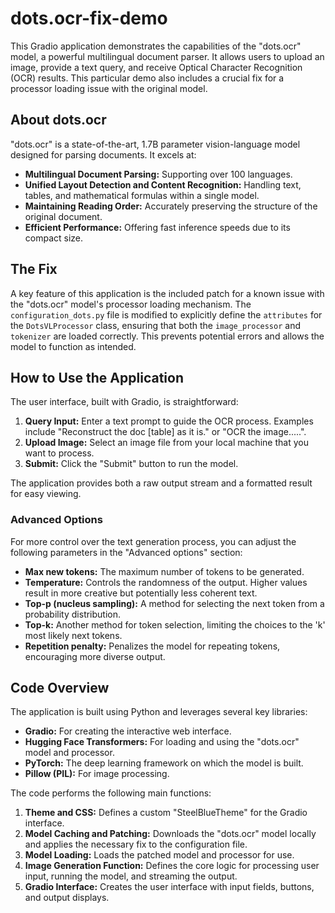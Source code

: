 # **dots.ocr-fix-demo**

This Gradio application demonstrates the capabilities of the "dots.ocr" model, a powerful multilingual document parser. It allows users to upload an image, provide a text query, and receive Optical Character Recognition (OCR) results. This particular demo also includes a crucial fix for a processor loading issue with the original model.

## About dots.ocr

"dots.ocr" is a state-of-the-art, 1.7B parameter vision-language model designed for parsing documents. It excels at:

*   **Multilingual Document Parsing:** Supporting over 100 languages.
*   **Unified Layout Detection and Content Recognition:** Handling text, tables, and mathematical formulas within a single model.
*   **Maintaining Reading Order:** Accurately preserving the structure of the original document.
*   **Efficient Performance:** Offering fast inference speeds due to its compact size.

## The Fix

A key feature of this application is the included patch for a known issue with the "dots.ocr" model's processor loading mechanism. The `configuration_dots.py` file is modified to explicitly define the `attributes` for the `DotsVLProcessor` class, ensuring that both the `image_processor` and `tokenizer` are loaded correctly. This prevents potential errors and allows the model to function as intended.

## How to Use the Application

The user interface, built with Gradio, is straightforward:

1.  **Query Input:** Enter a text prompt to guide the OCR process. Examples include "Reconstruct the doc [table] as it is." or "OCR the image.....".
2.  **Upload Image:** Select an image file from your local machine that you want to process.
3.  **Submit:** Click the "Submit" button to run the model.

The application provides both a raw output stream and a formatted result for easy viewing.

### Advanced Options

For more control over the text generation process, you can adjust the following parameters in the "Advanced options" section:

*   **Max new tokens:** The maximum number of tokens to be generated.
*   **Temperature:** Controls the randomness of the output. Higher values result in more creative but potentially less coherent text.
*   **Top-p (nucleus sampling):** A method for selecting the next token from a probability distribution.
*   **Top-k:**  Another method for token selection, limiting the choices to the 'k' most likely next tokens.
*   **Repetition penalty:**  Penalizes the model for repeating tokens, encouraging more diverse output.

## Code Overview

The application is built using Python and leverages several key libraries:

*   **Gradio:** For creating the interactive web interface.
*   **Hugging Face Transformers:** For loading and using the "dots.ocr" model and processor.
*   **PyTorch:** The deep learning framework on which the model is built.
*   **Pillow (PIL):** For image processing.

The code performs the following main functions:

1.  **Theme and CSS:** Defines a custom "SteelBlueTheme" for the Gradio interface.
2.  **Model Caching and Patching:** Downloads the "dots.ocr" model locally and applies the necessary fix to the configuration file.
3.  **Model Loading:** Loads the patched model and processor for use.
4.  **Image Generation Function:** Defines the core logic for processing user input, running the model, and streaming the output.
5.  **Gradio Interface:** Creates the user interface with input fields, buttons, and output displays.
